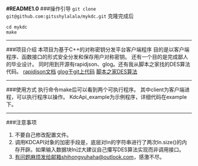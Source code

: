 **#README1.0**
###操作引导
`git clone git@github.com:gitsshylalala/mykdc.git`
克隆完成后
```
cd mykdc
make
```
---
###项目介绍
本项目为基于C++的对称密钥分发平台客户端程序
目的是以客户端程序、函数接口的形式安全分发和保存用户对称密钥。
还有一个目的是完成鄙人的毕业设计。
同时用到开源有rapidjson、glog。还有我从脚本之家找的DES算法代码。
[rapidjson文档](http://rapidjson.org/zh-cn/)
[glog于git上代码](https://github.com/google/glog)
[脚本之家DES算法](https://www.jb51.net/article/98430.htm)

---
###使用方式
执行命令make后可以看到两个可执行程序。
其中client为客户端进程，可以执行程序以操作。
KdcApi_example为示例程序，详细代码在example下。

---
###注意事项
1. 不要自己修改配置文件。
2. 调用KDCAPI对象的加密手段是，底层对In的字符串进行了两次In.size()的内存开辟。如果输入数据块In过大建议自己攥写DES算法实现而非调用接口。
3. 有问题麻烦发给邮箱shihongyuhaha@outlook.com，感激不尽。

